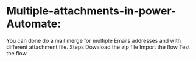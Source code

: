 # Multiple-attachments-in-power-Automate:
You can done do a mail merge for multiple Emails addresses and with different attachment file. 
Steps
Dowaload the zip file
Import the flow
Test the flow








